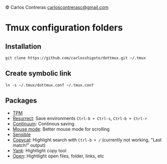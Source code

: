 &copy; Carlos Contreras
carloscontrerasc@gmail.com

Tmux configuration folders
==========================

Installation
------------

    git clone https://github.com/carlosshigoto/dottmux.git ~/.tmux


Create symbolic link
--------------------

    ln -s ~/.tmux/dottmux.conf ~/.tmux.conf

Packages
--------

* [TPM](https://github.com/tmux-plugins/tpm)
* [Resurrect](https://github.com/tmux-plugins/tmux-resurrect): Save environments `Ctrl-b + Ctrl-s`, `Ctrl-b + Ctrl-r`
* [Continuum](https://github.com/tmux-plugins/tmux-continuum): Continous saving 
* [Mouse mode](https://github.com/NHDaly/tmux-better-mouse-mode): Better mouse mode for scrolling
* [Sensible](https://github.com/tmux-plugins/tmux-sensible)
* [Copycat](https://github.com/tmux-plugins/tmux-copycat): Highlight search with `Ctrl-b + /` (currently not working, "Last match!" output)
* [Yank](https://github.com/tmux-plugins/tmux-yank): Hightlight copy tool
* [Open](https://github.com/tmux-plugins/tmux-open): Hightlight open files, folder, links, etc
